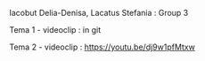 Iacobut Delia-Denisa, Lacatus Stefania : Group 3

Tema 1 - videoclip : in git

Tema 2 - videoclip : https://youtu.be/dj9w1pfMtxw
